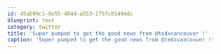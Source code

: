 ```yaml
---
id: 45ab90c1-8e55-484d-a553-175fc01494dc
blueprint: text
category: twitter
title: 'Super pumped to get the good news from @tedxvancouver !'
caption: 'Super pumped to get the good news from @tedxvancouver !'
---
```

